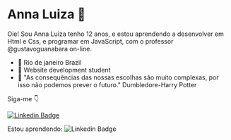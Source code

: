 # Anna Luiza 👋
Oie! Sou Anna Luiza tenho 12 anos, e estou aprendendo a desenvolver em Html e Css, e programar em JavaScript, com o professor @gustavoguanabara on-line.


- 📌 Rio de janeiro Brazil
- 📌 Website development student
- 🌈 "As consequências das nossas escolhas são muito complexas, por isso não podemos prever o futuro." Dumbledore-Harry Potter

Siga-me 👇

[![Linkedin Badge](https://img.shields.io/badge/-Anna%20Luiza-red?style=flat-square&logo=Instagram&logoColor=white&link=Instagram.com/)](https://Instagram.com/)

Estou aprendendo: ![Linkedin Badge](https://img.shields.io/badge/-HTML5-Larange?style=flat-square&logo=Html5&logoColor=white)
